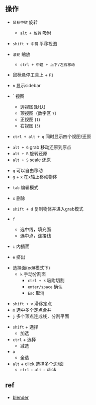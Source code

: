 
## 操作

+ `鼠标中键` 旋转
    + `alt + 旋转` 吸附

+ `shift + 中键` 平移视图

+ `滚轮`  缩放
    + `ctrl + 中建 + 上下/左右移动`

<!-- help -->
+ 鼠标悬停工具上 + `F1`

<!-- layout -->
+ `n` 显示sidebar

+ ` 视图
    + 透视图(默认)
    + 顶视图（数字区 `7`）
    + 正视图 (`1`)
    + 右视图 (`3`)

+ `ctrl + alt + q` 同时显示四个视图/还原

<!-- 还原 -->
+ `alt + G` grab 移动还原到原点
+ `alt + R` 旋转还原
+ `alt + S` scale 还原

<!-- grab -->
<!-- 选中物体 -->
+ `g` 可以自由移动
+ `g` + `x` 在x轴上移动物体


<!-- edit -->
<!-- 选择物体 -->
+ `tab` 编辑模式
+ `x` 删除
+ `shift + d` 复制物体并进入grab模式

+ `f`
    + 选中线，填充面
    + 选中点，连接线

+ `i` 内插面
+ `e` 挤出

<!-- 面操作 -->
+ 选择面(edit模式下)
    + `k` 手动分割面
        + `ctrl + k` 吸附切割
        + `enter/space` 确认
        + `Esc` 取消
<!-- 顶点 -->
<!-- 选中定点 -->
+ `shift + v` 滑移定点
+ `m` 选中多个定点合并 
+ `j` 多个顶点连成线，分割平面


<!-- 选择 -->
+ `shift` + 选择
    + 加选
+ `ctrl` + 选择
    + 减选
+ `a`
    + 全选
+ `alt` + click 选择多个边/面
    + `ctrl` + `alt` + click


## ref

+ [blender](https://docs.blender.org/manual/zh-hans/dev/modeling/modifiers/introduction.html)
